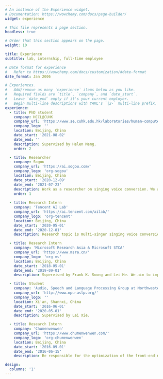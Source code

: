 ```yaml
---
# An instance of the Experience widget.
# Documentation: https://wowchemy.com/docs/page-builder/
widget: experience

# This file represents a page section.
headless: true

# Order that this section appears on the page.
weight: 10

title: Experience
subtitle: lab, internship, full-time employee

# Date format for experience
#   Refer to https://wowchemy.com/docs/customization/#date-format
date_format: Jan 2006

# Experiences.
#   Add/remove as many `experience` items below as you like.
#   Required fields are `title`, `company`, and `date_start`.
#   Leave `date_end` empty if it's your current employer.
#   Begin multi-line descriptions with YAML's `|2-` multi-line prefix.
experience:
  - title: PhD student
    company: HCCL@CUHK
    company_url: 'https://www.se.cuhk.edu.hk/laboratories/human-computer-communications-laboratory/'
    company_logo: ''
    location: Beijing, China
    date_start: '2021-08-02'
    date_end: ''
    description: Supervised by Helen Meng.
    order: 2

  - title: Researcher
    company: Sogou
    company_url: 'https://ai.sogou.com/'
    company_logo: 'org-sogou'
    location: Beijing, China
    date_start: '2020-12-09'
    date_end: '2021-07-23'
    description: Work as a researcher on singing voice conversion. We aim to develop a commercial singing conversion system which can convert arbitrary singing voice to the target timbre. High sound quality and accurate melody expression are both required.
    order: 1
        
  - title: Research Intern
    company: 'Tencent AI Lab'
    company_url: 'https://ai.tencent.com/ailab/'
    company_logo: 'org-tencent'
    location: Beijing, China
    date_start: '2020-05-01'
    date_end: '2020-12-01'
    description: Research topic is multi-singer singing voice conversion. We propose a MelGAN based end-to-end PPG-SVC model. It significantly improves the sound quality and singer similarity over the conventional PPG-SVC framework. The work is summarized to the paper, [Phonetic Posteriorgrams based Many-to-Many Singing Voice Conversion via Adversarial Training](./publication/2020_arxiv_easvc).

  - title: Research Intern
    company: 'Microsoft Research Asia & Microsoft STCA'
    company_url: 'https://www.msra.cn/'
    company_logo: 'org-ms'
    location: Beijing, China
    date_start: '2018-05-01'
    date_end: '2019-09-01'
    description: Supervised by Frank K. Soong and Lei He. We aim to improve the robustness and naturalness of end-to-end TTS. Two main works are published to INTERSPEECH 2019, [A New GAN-based End-to-End TTS Training Algorithm](./publication/2019_interspeech_gantts) and [Exploiting Syntactic Features in a Parsed Tree to Improve End-to-End TTS](./publication/2019_interspeech_parser). We also investigate the conversational TTS using the end-to-end approach. The work is published to SLT 2021, [Conversational End-to-End TTS for Voice Agents](./publication/2021_slt_convtts).

  - title: Student
    company: 'Audio, Speech and Language Processing Group at Northwestern Polytechnical University (ASLP @ NWPU)'
    company_url: 'http://www.npu-aslp.org/'
    company_logo: ''
    location: Xi'an, Shannxi, China
    date_start: '2016-06-01'
    date_end: '2020-05-01'
    description: Supervised by Lei Xie.

  - title: Research Intern
    company: 'Chumenwenwen'
    company_url: 'https://www.chumenwenwen.com/'
    company_logo: 'org-chumenwenwen'
    location: Beijing, China
    date_start: '2016-09-01'
    date_end: '2016-06-15'
    description: Be responsible for the optimization of the front-end modules of TTS system, including G2P and Prosody model.

design:
  columns: '1'
---
```

